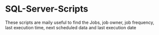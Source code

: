 # SQL-Server-Scripts

These scripts are maily useful to find the Jobs, job owner, job frequency, last execution time, next scheduled data and last execution date
